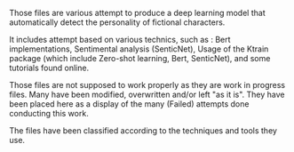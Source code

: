 Those files are various attempt to produce a deep learning model that automatically detect the personality of fictional characters.

It includes attempt based on various technics, such as : Bert implementations, Sentimental analysis (SenticNet), Usage of the Ktrain package
(which include Zero-shot learning, Bert, SenticNet), and some tutorials found online.

Those files are not supposed to work properly as they are work in progress files. Many have been modified, overwritten and/or left "as it is".
They have been placed here as a display of the many (Failed) attempts done conducting this work.

The files have been classified according to the techniques and tools they use. 
